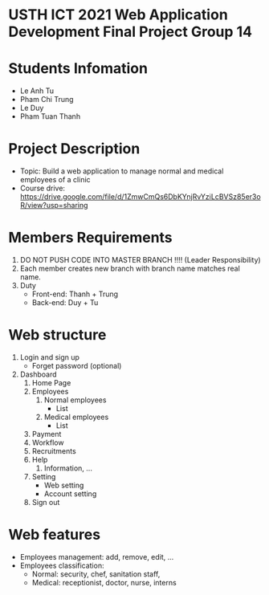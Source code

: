 USTH ICT 2021 Web Application Development Final Project Group 14
=====================================================

Students Infomation
=======================

* Le Anh Tu
* Pham Chi Trung
* Le Duy
* Pham Tuan Thanh

Project Description
=====================================================

- Topic: Build a web application to manage normal and medical employees of a clinic
- Course drive: https://drive.google.com/file/d/1ZmwCmQs6DbKYnjRvYziLcBVSz85er3oR/view?usp=sharing

Members Requirements
=======================

1. DO NOT PUSH CODE INTO MASTER BRANCH !!!! (Leader Responsibility)
2. Each member creates new branch with branch name matches real name.
3. Duty
    * Front-end: Thanh + Trung
    * Back-end: Duy + Tu

Web structure
=======================

1. Login and sign up
    * Forget password (optional)
2. Dashboard
    1. Home Page
    2. Employees
        1. Normal employees
            * List
        2. Medical employees
            * List
    3. Payment
    4. Workflow
    5. Recruitments
    6. Help
        1. Information, ...
    7. Setting
        * Web setting
        * Account setting
    8. Sign out

Web features
=======================

- Employees management: add, remove, edit, ...
- Employees classification:
    * Normal: security, chef, sanitation staff,
    * Medical: receptionist, doctor, nurse, interns
